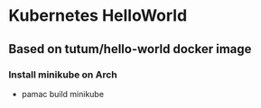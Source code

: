 # Kubernetes HelloWorld

## Based on tutum/hello-world docker image

### Install minikube on Arch

- pamac build minikube
